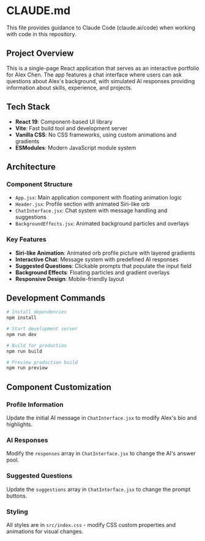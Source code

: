 # CLAUDE.md

This file provides guidance to Claude Code (claude.ai/code) when working with code in this repository.

## Project Overview

This is a single-page React application that serves as an interactive portfolio for Alex Chen. The app features a chat interface where users can ask questions about Alex's background, with simulated AI responses providing information about skills, experience, and projects.

## Tech Stack

- **React 19**: Component-based UI library
- **Vite**: Fast build tool and development server
- **Vanilla CSS**: No CSS frameworks, using custom animations and gradients
- **ESModules**: Modern JavaScript module system

## Architecture

### Component Structure
- `App.jsx`: Main application component with floating animation logic
- `Header.jsx`: Profile section with animated Siri-like orb
- `ChatInterface.jsx`: Chat system with message handling and suggestions
- `BackgroundEffects.jsx`: Animated background particles and overlays

### Key Features
- **Siri-like Animation**: Animated orb profile picture with layered gradients
- **Interactive Chat**: Message system with predefined AI responses
- **Suggested Questions**: Clickable prompts that populate the input field
- **Background Effects**: Floating particles and gradient overlays
- **Responsive Design**: Mobile-friendly layout

## Development Commands

```bash
# Install dependencies
npm install

# Start development server
npm run dev

# Build for production
npm run build

# Preview production build
npm run preview
```

## Component Customization

### Profile Information
Update the initial AI message in `ChatInterface.jsx` to modify Alex's bio and highlights.

### AI Responses
Modify the `responses` array in `ChatInterface.jsx` to change the AI's answer pool.

### Suggested Questions
Update the `suggestions` array in `ChatInterface.jsx` to change the prompt buttons.

### Styling
All styles are in `src/index.css` - modify CSS custom properties and animations for visual changes.